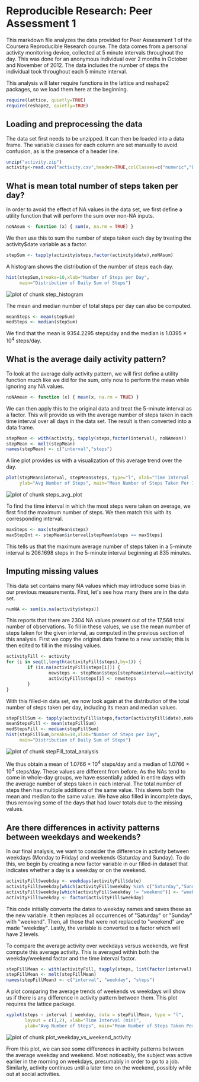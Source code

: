 # Reproducible Research: Peer Assessment 1
This markdown file analyzes the data provided for Peer Assessment 1 of the Coursera
Reproducible Research course. The data comes from a personal activity monitoring device,
collected at 5 minute intervals throughout the day. This was done for an anonymous individual
over 2 months in October and November of 2012. The data includes the number of steps the
individual took throughout each 5 minute interval.

This analysis will later require functions in the lattice and reshape2 packages,
so we load them here at the beginning.

```r
require(lattice, quietly=TRUE)
require(reshape2, quietly=TRUE)
```

## Loading and preprocessing the data
The data set first needs to be unzipped. It can then be loaded into a data frame.
The variable classes for each column are set manually to avoid confusion, as is
the presence of a header line.

```r
unzip("activity.zip")
activity<-read.csv("activity.csv",header=TRUE,colClasses=c("numeric","Date","numeric"))
```

## What is mean total number of steps taken per day?
In order to avoid the effect of NA values in the data set, we first define a utility function
that will perform the sum over non-NA inputs.

```r
noNAsum <- function (x) { sum(x, na.rm = TRUE) }
```

We then use this to sum the number of steps taken each day by treating the activity$date
variable as a factor.

```r
stepSum <- tapply(activity$steps,factor(activity$date),noNAsum)
```

A histogram shows the distribution of the number of steps each day.

```r
hist(stepSum,breaks=10,xlab="Number of Steps per Day",
     main="Distribution of Daily Sum of Steps")
```

![plot of chunk step_histogram](figure/step_histogram.png) 

The mean and median number of total steps per day can also be computed.

```r
meanSteps <- mean(stepSum)
medSteps <- median(stepSum)
```
We find that the mean is 9354.2295 steps/day and the median is 1.0395 &times; 10<sup>4</sup> steps/day.

## What is the average daily activity pattern?
To look at the average daily activity pattern, we will first define a utility
function much like we did for the sum, only now to perform the mean while
ignoring any NA values.

```r
noNAmean <- function (x) { mean(x, na.rm = TRUE) }
```

We can then apply this to the original data and treat the 5-minute interval as a
factor. This will provide us with the average number of steps taken in each time
interval over all days in the data set. The result is then converted into a data frame.

```r
stepMean <- with(activity, tapply(steps,factor(interval), noNAmean))
stepMean <- melt(stepMean)
names(stepMean) <- c("interval","steps")
```

A line plot provides us with a visualization of this average trend over the day.

```r
plot(stepMean$interval, stepMean$steps, type="l", xlab="Time Interval (min)",
     ylab="Avg Number of Steps", main="Mean Number of Steps Taken Per Interval")
```

![plot of chunk steps_avg_plot](figure/steps_avg_plot.png) 

To find the time interval in which the most steps were taken on average, we first find
the maximum number of steps. We then match this with its corresponding interval.

```r
maxSteps <- max(stepMean$steps)
maxStepInt <- stepMean$interval[stepMean$steps == maxSteps]
```
This tells us that the maximum average number of steps taken in a 5-minute interval
is 206.1698 steps in the 5-minute interval beginning at 835 minutes.

## Imputing missing values
This data set contains many NA values which may introduce some bias in our previous
measurements. First, let's see how many there are in the data set.

```r
numNA <- sum(is.na(activity$steps))
```
This reports that there are 2304 NA values present out of the 17,568 total
number of observations. To fill in these values, we use the mean number of steps
taken for the given interval, as computed in the previous section of this analysis.
First we copy the original data frame to a new variable; this is then edited to fill
in the missing values.

```r
activityFill <- activity
for (i in seq(1,length(activityFill$steps),by=1)) {
        if (is.na(activityFill$steps[i])) {
                newsteps <- stepMean$steps[stepMean$interval==activityFill$interval[i]]
                activityFill$steps[i] <- newsteps
        }
}
```

With this filled-in data set, we now look again at the distribution of the
total number of steps taken per day, including its mean and median values.

```r
stepFillSum <- tapply(activityFill$steps,factor(activityFill$date),noNAsum)
meanStepsFill <- mean(stepFillSum)
medStepsFill <- median(stepFillSum)
hist(stepFillSum,breaks=10,xlab="Number of Steps per Day",
     main="Distribution of Daily Sum of Steps")
```

![plot of chunk stepFill_total_analysis](figure/stepFill_total_analysis.png) 

We thus obtain a mean of 1.0766 &times; 10<sup>4</sup> steps/day and a median of 1.0766 &times; 10<sup>4</sup>
steps/day. These values are different from before. As the NAs tend to come in
whole-day groups, we have essentially added in entire days with the average number of
steps taken in each interval. The total number of steps then has multiple additions of the
same value. This skews both the mean and median to the same value. We have also filled
in incomplete days, thus removing some of the days that had lower totals due to
the missing values.

## Are there differences in activity patterns between weekdays and weekends?
In our final analysis, we want to consider the difference in activity between weekdays
(Monday to Friday) and weekends (Saturday and Sunday). To do this, we begin by creating
a new factor variable in our filled-in dataset that indicates whether a day is a
weekday or on the weekend.

```r
activityFill$weekday <- weekdays(activityFill$date)
activityFill$weekday[which(activityFill$weekday %in% c("Saturday","Sunday"))] <- "weekend"
activityFill$weekday[which(activityFill$weekday != "weekend")] <- "weekday"
activityFill$weekday <- factor(activityFill$weekday)
```
This code initially converts the dates to weekday names and saves these as the new variable.
It then replaces all occurrences of "Saturday" or "Sunday" with "weekend". Then, all
those that were not replaced to "weekend" are made "weekday". Lastly, the variable is
converted to a factor which will have 2 levels.

To compare the average activity over weekdays versus weekends, we first compute this
average activity. This is averaged within both the weekday/weekend factor and the
time interval factor.

```r
stepFillMean <- with(activityFill, tapply(steps, list(factor(interval), weekday), noNAmean))
stepFillMean <- melt(stepFillMean)
names(stepFillMean) <- c("interval", "weekday", "steps")
```

A plot comparing the average trends of weekends vs weekdays will show us if there is
any difference in activity pattern between them. This plot requires the lattice package.

```r
xyplot(steps ~ interval | weekday, data = stepFillMean, type = "l",
       layout = c(1,2), xlab="Time Interval (min)",
       ylab="Avg Number of Steps", main="Mean Number of Steps Taken Per Interval")
```

![plot of chunk plot_weekday_vs_weekend_activity](figure/plot_weekday_vs_weekend_activity.png) 

From this plot, we can see some differences in activity patterns between the average
weekday and weekend. Most noticeably, the subject was active earlier in the morning
on weekdays, presumably in order to go to a job. Similarly, activity continues until
a later time on the weekend, possibly while out at social activities.
